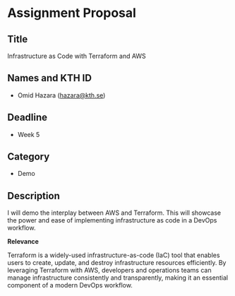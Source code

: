 # Assignment Proposal

 ## Title

 Infrastructure as Code with Terraform and AWS 

 ## Names and KTH ID

 - Omid Hazara (hazara@kth.se)

 ## Deadline

 - Week 5

 ## Category

 - Demo

 ## Description

I will demo the interplay between AWS and Terraform. This will showcase the power and ease of implementing infrastructure as code in a DevOps workflow. 

**Relevance**

Terraform is a widely-used infrastructure-as-code (IaC) tool that enables users to create, update, and destroy infrastructure resources efficiently. By leveraging Terraform with AWS, developers and operations teams can manage infrastructure consistently and transparently, making it an essential component of a modern DevOps workflow.
